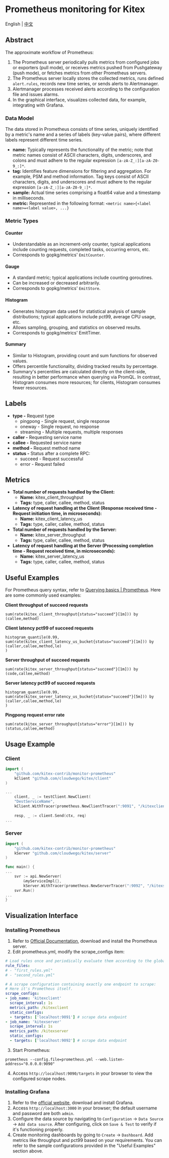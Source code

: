 # Prometheus monitoring for Kitex
English | [中文](README_ZH.md)

## Abstract
The approximate workflow of Prometheus:
1. The Prometheus server periodically pulls metrics from configured jobs or exporters (pull mode), or receives metrics pushed from Pushgateway (push mode), or fetches metrics from other Prometheus servers.
2. The Prometheus server locally stores the collected metrics, runs defined `alert.rules`, records new time series, or sends alerts to Alertmanager.
3. Alertmanager processes received alerts according to the configuration file and issues alarms.
4. In the graphical interface, visualizes collected data, for example, integrating with Grafana.

### Data Model
The data stored in Prometheus consists of time series, uniquely identified by a metric's name and a series of labels (key-value pairs), where different labels represent different time series.
- **name:** Typically represents the functionality of the metric; note that metric names consist of ASCII characters, digits, underscores, and colons and must adhere to the regular expression `[a-zA-Z_:][a-zA-Z0-9_:]*`.
- **tag:** Identifies feature dimensions for filtering and aggregation. For example, PSM and method information. Tag keys consist of ASCII characters, digits, and underscores and must adhere to the regular expression `[a-zA-Z_:][a-zA-Z0-9_:]*`.
- **sample:** Actual time series comprising a float64 value and a timestamp in milliseconds.
- **metric:** Represented in the following format: `<metric name>{<label name>=<label value>, ...}`

### Metric Types

#### Counter
- Understandable as an increment-only counter, typical applications include counting requests, completed tasks, occurring errors, etc.
- Corresponds to gopkg/metrics' `EmitCounter`.

#### Gauge
- A standard metric; typical applications include counting goroutines.
- Can be increased or decreased arbitrarily.
- Corresponds to gopkg/metrics' `EmitStore`.

#### Histogram
- Generates histogram data used for statistical analysis of sample distributions; typical applications include pct99, average CPU usage, etc.
- Allows sampling, grouping, and statistics on observed results.
- Corresponds to gopkg/metrics' EmitTimer.

#### Summary
- Similar to Histogram, providing count and sum functions for observed values.
- Offers percentile functionality, dividing tracked results by percentage.
- Summary's percentiles are calculated directly on the client-side, resulting in better performance when querying via PromQL. In contrast, Histogram consumes more resources; for clients, Histogram consumes fewer resources.

## Labels
- **type -** Request type
  - pingpong - Single request, single response
  - oneway - Single request, no response
  - streaming - Multiple requests, multiple responses
- **caller -** Requesting service name
- **callee -** Requested service name
- **method -** Request method name
- **status -** Status after a complete RPC:
  - succeed - Request successful
  - error - Request failed

## Metrics
- **Total number of requests handled by the Client:**
  - **Name:** kitex_client_throughput
  - **Tags:** type, caller, callee, method, status
- **Latency of request handling at the Client (Response received time - Request initiation time, in microseconds):**
  - **Name:** kitex_client_latency_us
  - **Tags:** type, caller, callee, method, status
- **Total number of requests handled by the Server:**
  - **Name:** kitex_server_throughput
  - **Tags:** type, caller, callee, method, status
- **Latency of request handling at the Server (Processing completion time - Request received time, in microseconds):**
  - **Name:** kitex_server_latency_us
  - **Tags:** type, caller, callee, method, status

## Useful Examples
For Prometheus query syntax, refer to [Querying basics | Prometheus](https://prometheus.io/docs/prometheus/latest/querying/basics/). Here are some commonly used examples:

**Client throughput of succeed requests**
```
sum(rate(kitex_client_throughput{status="succeed"}[1m])) by (callee,method)
```

**Client latency pct99 of succeed requests**
```
histogram_quantile(0.99,
sum(rate(kitex_client_latency_us_bucket{status="succeed"}[1m])) by (caller,callee,method,le)
)
```

**Server throughput of succeed requests**
```
sum(rate(kitex_server_throughput{status="succeed"}[1m])) by (code,callee,method)
```

**Server latency pct99 of succeed requests**
```
histogram_quantile(0.99,
sum(rate(kitex_server_latency_us_bucket{status="succeed"}[5m])) by (caller,callee,method,le)
)
```

**Pingpong request error rate**
```
sum(rate(kitex_server_throughput{status="error"}[1m])) by (status,callee,method)
```

## Usage Example

### Client

```go
import (
    "github.com/kitex-contrib/monitor-prometheus"
    kClient "github.com/cloudwego/kitex/client"
)

...
	client, _ := testClient.NewClient(
	"DestServiceName", 
	kClient.WithTracer(prometheus.NewClientTracer(":9091", "/kitexclient")))
	
	resp, _ := client.Send(ctx, req)
...
```

### Server

```go
import (
    "github.com/kitex-contrib/monitor-prometheus"
    kServer "github.com/cloudwego/kitex/server"
)

func main() {
...
	svr := api.NewServer(
	    &myServiceImpl{}, 
	    kServer.WithTracer(prometheus.NewServerTracer(":9092", "/kitexserver")))
	svr.Run()
...
}
```

## Visualization Interface
### Installing Prometheus
1. Refer to [Official Documentation](https://prometheus.io/docs/introduction/first_steps/), download and install the Prometheus server.
2. Edit prometheus.yml, modify the scrape_configs item:
```yaml
# Load rules once and periodically evaluate them according to the global 'evaluation_interval'.
rule_files:
# - "first_rules.yml"
# - "second_rules.yml"

# A scrape configuration containing exactly one endpoint to scrape:
# Here it's Prometheus itself.
scrape_configs:
- job_name: 'kitexclient'
  scrape_interval: 1s
  metrics_path: /kitexclient
  static_configs:
  - targets: ['localhost:9091'] # scrape data endpoint
- job_name: 'kitexserver'
  scrape_interval: 1s
  metrics_path: /kitexserver
  static_configs:
  - targets: ['localhost:9092'] # scrape data endpoint
```
3. Start Prometheus:
```console
prometheus --config.file=prometheus.yml --web.listen-address="0.0.0.0:9090"
```
4. Access `http://localhost:9090/targets` in your browser to view the configured scrape nodes.

### Installing Grafana
1. Refer to the [official website](https://grafana.com/grafana/download), download and install Grafana.
2. Access `http://localhost:3000` in your browser; the default username and password are both `admin`.
3. Configure the data source by navigating to `Configuration` -> `Data Source` -> `Add data source`. After configuring, click on `Save & Test` to verify if it's functioning properly.
4. Create monitoring dashboards by going to `Create` -> `Dashboard`. Add metrics like throughput and pct99 based on your requirements. You can refer to the sample configurations provided in the "Useful Examples" section above.